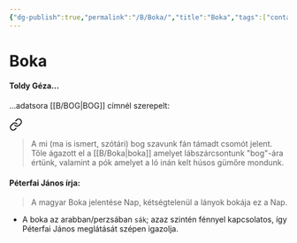 ```yaml
---
{"dg-publish":true,"permalink":"/B/Boka/","title":"Boka","tags":["containstransclusions"],"created":"2023-10-11T06:11","updated":"2024-10-24T01:39"}
---
```



# Boka

#### Toldy Géza...

...adatsora [[B/BOG\|BOG]] címnél szerepelt:  

<div class="transclusion internal-embed is-loaded"><a class="markdown-embed-link" href="/b/bog/#hp8wpi" aria-label="Open link"><svg xmlns="http://www.w3.org/2000/svg" width="24" height="24" viewBox="0 0 24 24" fill="none" stroke="currentColor" stroke-width="2" stroke-linecap="round" stroke-linejoin="round" class="svg-icon lucide-link"><path d="M10 13a5 5 0 0 0 7.54.54l3-3a5 5 0 0 0-7.07-7.07l-1.72 1.71"></path><path d="M14 11a5 5 0 0 0-7.54-.54l-3 3a5 5 0 0 0 7.07 7.07l1.71-1.71"></path></svg></a><div class="markdown-embed">



> A mi (ma is ismert, szótári) bog szavunk fán támadt csomót jelent. Tőle ágazott el a [[B/Boka\|boka]] amelyet lábszárcsontunk "bog"-ára értünk, valamint a pók amelyet a ló inán kelt húsos gümőre mondunk.  


</div></div>


#### Péterfai János írja:

> A magyar Boka jelentése Nap, kétségtelenül a lányok bokája ez a Nap.  
- A boka az arabban/perzsában `sák`; azaz szintén fénnyel kapcsolatos, így Péterfai János meglátását szépen igazolja.